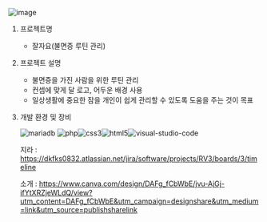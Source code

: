 ![image](https://github.com/PHP-506-7/PHP_1STPJ/assets/126547857/0452ea86-8755-4d2d-ae50-8204d056dee7)

1. 프로젝트명
   - 잘자요(불면증 루틴 관리)
  
2. 프로젝트 설명
   - 불면증을 가진 사람을 위한 루틴 관리
   - 컨셉에 맞게 달 로고, 어두운 배경 사용
   - 일상생활에 중요한 잠을 개인이 쉽게 관리할 수 있도록 도움을 주는 것이 목표

3. 개발 환경 및 장비
      
   ![mariadb](https://github.com/PHP-506-wdye/project-2/assets/126547805/1816a975-eec0-4960-87ca-c66ddca34fa2)
   ![php](https://github.com/PHP-506-wdye/project-2/assets/126547805/4e60555c-e228-4625-ab55-1ffc29650c2c)![css3](https://github.com/PHP-506-wdye/project-2/assets/126547805/238fd694-2056-4969-9035-b3b6f095923a)![html5](https://github.com/PHP-506-wdye/project-2/assets/126547805/ef5011d9-5fd1-4391-b57f-11f907b45097)![visual-studio-code](https://github.com/PHP-506-wdye/project-2/assets/126547805/ea1e0a09-9bf9-46b7-9cb5-42fedd776ada)
   
   
   지라 : https://dkfks0832.atlassian.net/jira/software/projects/RV3/boards/3/timeline
   
   소개 : https://www.canva.com/design/DAFg_fCbWbE/jvu-AjGj-ifYtXRZjeWLdQ/view?utm_content=DAFg_fCbWbE&utm_campaign=designshare&utm_medium=link&utm_source=publishsharelink
